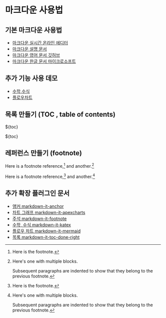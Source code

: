 # 마크다운 사용법

## 기본 마크다운 사용법
- [마크다운 실시간 온라인 에디터](https://markdown-it.github.io/)
- [마크다운 설명 문서](https://gist.github.com/ihoneymon/652be052a0727ad59601)
- [마크다운 영어 문서 깃허브](https://help.github.com/en/articles/basic-writing-and-formatting-syntax)
- [마크다운 한글 문서 마이크로소프트](https://docs.microsoft.com/ko-kr/contribute/how-to-write-use-markdown)




## 추가 기능 사용 데모

- [수학,수식](http://waylonflinn.github.io/markdown-it-katex/ )
- [플로우차트](https://mermaidjs.github.io/mermaid-live-editor/#/edit/eyJjb2RlIjoiZ3JhcGggVERcbkFbQ2hyaXN0bWFzXSAtLT58R2V0IG1vbmV5fCBCKEdvIHNob3BwaW5nKVxuQiAtLT4gQ3tMZXQgbWUgdGhpbmt9XG5DIC0tPnxPbmV8IERbTGFwdG9wXVxuQyAtLT58VHdvfCBFW2lQaG9uZV1cbkMgLS0-fFRocmVlfCBGW2ZhOmZhLWNhciBDYXJdXG4iLCJtZXJtYWlkIjp7InRoZW1lIjoiZGVmYXVsdCJ9fQ)


## 목록 만들기 (TOC , table of contents)

${toc}


${toc}

## 레퍼런스 만들기 (footnote)

Here is a footnote reference,[^1] and another.[^longnote]

[^1]: Here is the footnote.

[^longnote]: Here's one with multiple blocks.

    Subsequent paragraphs are indented to show that they
belong to the previous footnote.

Here is a footnote reference,[^1] and another.[^longnote]

[^1]: Here is the footnote.

[^longnote]: Here's one with multiple blocks.

    Subsequent paragraphs are indented to show that they
belong to the previous footnote.



## 추가 확장 플러그인 문서
- [앵커 markdown-it-anchor](https://github.com/valeriangalliat/markdown-it-anchor)
- [차트 그래프 markdown-it-apexcharts](https://github.com/Zzing-gu/markdown-it-apexcharts)
- [주석 markdown-it-footnote](https://github.com/markdown-it/markdown-it-footnote)
- [수학, 수식 markdown-it-katex](https://github.com/waylonflinn/markdown-it-katex)
- [플로우 차트 markdown-it-mermaid](https://github.com/tylingsoft/markdown-it-mermaid)
- [목록 markdown-it-toc-done-right](https://github.com/nagaozen/markdown-it-toc-done-right#really-another-markdown-it-table-of-contents-plugin)
